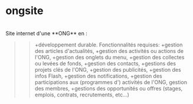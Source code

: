 # ongsite
<br/>
Site internet d'une **ONG** en :
 
>>+développement durable. Fonctionnalités requises: 
>>+gestion des articles d'actualités, 
>>+gestion des activités ou actions de l'ONG, 
>>+gestion des onglets du menu, 
>>+gestion des collectes ou levées de fonds, 
>>+gestion des contacts, 
>>+gestions des projets clés de l'ONG, 
>>+gestion des publicités, 
>>+gestion des infos Flash, 
>>+gestion des notifications, 
>>+gestion des participations aux (programmes d') activités de l'ONG, gestion des membres, 
>>+gestions des opportunités ou offres (stages, emplois, contrats, recrutements, etc...)
